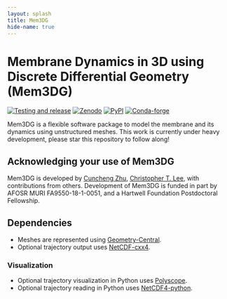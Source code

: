 ```yaml
---
layout: splash
title: Mem3DG 
hide-name: true
---
```


# Membrane Dynamics in 3D using Discrete Differential Geometry (Mem3DG)

[![Testing and release](https://github.com/RangamaniLabUCSD/Mem3DG/actions/workflows/ci.yaml/badge.svg?branch=main)](https://github.com/RangamaniLabUCSD/Mem3DG/actions/workflows/ci.yaml)
[![Zenodo](https://zenodo.org/badge/244037679.svg)](https://zenodo.org/doi/10.5281/zenodo.10359392)
[![PyPI](https://img.shields.io/pypi/v/pymem3dg)](https://pypi.org/project/pymem3dg/)
[![Conda-forge](https://anaconda.org/conda-forge/pymem3dg/badges/version.svg)](https://anaconda.org/conda-forge/pymem3dg)

Mem3DG is a flexible software package to model the membrane and its dynamics using unstructured meshes.
This work is currently under heavy development, please star this repository to follow along!

## Acknowledging your use of Mem3DG

Mem3DG is developed by [Cuncheng Zhu](https://github.com/cuzhucuncheng), [Christopher T. Lee](https://ctlee.github.io/), with contributions from others.
Development of Mem3DG is funded in part by AFOSR MURI FA9550-18-1-0051, and a Hartwell Foundation Postdoctoral Fellowship.

## Dependencies

* Meshes are represented using [Geometry-Central](https://geometry-central.net/).
* Optional trajectory output uses [NetCDF-cxx4](https://github.com/Unidata/netcdf-cxx4).

### Visualization
* Optional trajectory visualization in Python uses [Polyscope](https://polyscope.run/py/).
* Optional trajectory reading in Python uses [NetCDF4-python](https://github.com/Unidata/netcdf4-python).
